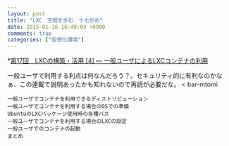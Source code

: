```yaml
---
layout: post
title: "LXC　空間を歩む　十七歩め"
date: 2015-01-16 16:40:03 +0900
comments: true
categories: ["仮想化環境"]
---
```


*[第17回　LXCの構築・活用 [4] — 一般ユーザによるLXCコンテナの利用](http://gihyo.jp/admin/serial/01/linux_containers/0017)

一般ユーザで利用する利点は何なんだろう？。セキュリティ的に有利なのかなぁ、この連載で説明あったかも知れないので再読が必要だな。 < bar-mtomi

>
    一般ユーザでコンテナを利用できるディストリビューション
    一般ユーザでコンテナを利用する場合のOSでの準備
    UbuntuのLXCパッケージ使用時の各種パス
    一般ユーザでコンテナを利用する場合のLXCの設定
    一般ユーザでのコンテナの起動
    まとめ
